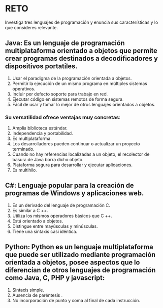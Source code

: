 # RETO
Investiga tres lenguajes de programación y enuncia sus características y lo que consideres relevante.

##  Java: Es un lenguaje de programación multiplataforma orientado a objetos que permite crear programas destinados a decodificadores y dispositivos portatiles.
1. Usar el paradigma de la programación orientada a objetos.
2. Permitir la ejecución de un mismo programa en múltiples sistemas operativos.
3. Incluir por defecto soporte para trabajo en red.
4. Ejecutar código en sistemas remotos de forma segura.
5. Fácil de usar y tomar lo mejor de otros lenguajes orientados a objetos.

### Su versatilidad ofrece ventajas muy concretas:

1. Amplia biblioteca estándar.
2. Independencia y portabilidad.
3. Es multiplataforma.
4. Los desarrolladores pueden continuar o actualizar un proyecto terminado.
5. Cuando no hay referencias localizadas a un objeto, el recolector de basura de Java borra dicho objeto.
6. Plataforma segura para desarrollar y ejecutar aplicaciones.
7. Es multihilo.

## C#: Lenguaje popular para la creación de programas de Windows y aplicaciones web.
1. Es un derivado del lenguaje de programación C.
2. Es similar a C ++.
3. Utiliza los mismos operadores básicos que C ++.
4. Está orientado a objetos.
5. Distingue entre mayúsculas y minúsculas.
6. Tiene una sintaxis casi idéntica.

##  Python: Python es un lenguaje multiplataforma que puede ser utilizado mediante programación orientada a objetos, posee aspectos que lo diferencían de otros lenguajes de programación como Java, C, PHP y javascript:
1. Sintaxis simple.
2. Ausencia de paréntesis .
3. No incorporación de punto y coma al final de cada instrucción.

